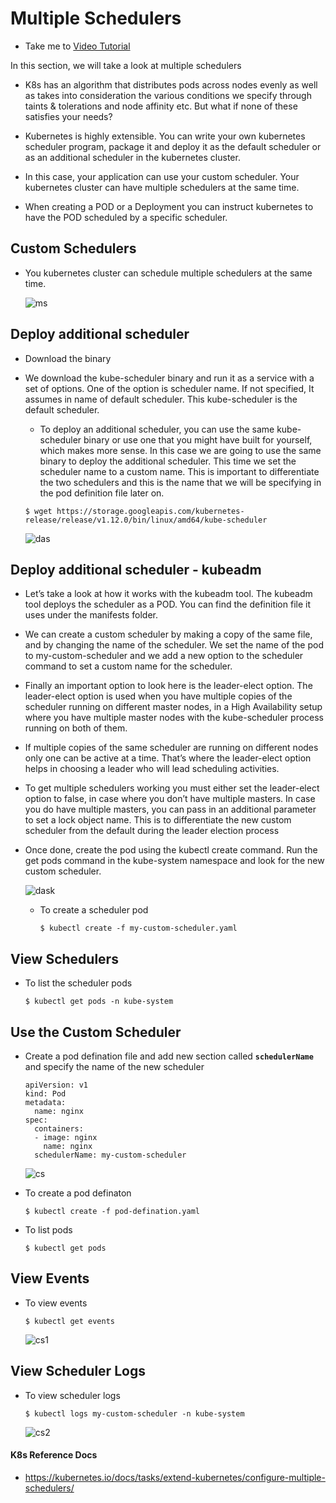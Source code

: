 # Multiple Schedulers 
  - Take me to [Video Tutorial](https://kodekloud.com/courses/539883/lectures/9815299)

In this section, we will take a look at multiple schedulers

- K8s has an algorithm that distributes pods across nodes evenly as well as takes into consideration the various conditions we specify through taints & tolerations and node affinity etc. But what if none of these satisfies your needs? 

- Kubernetes is highly extensible. You can write your own kubernetes scheduler program, package it and deploy it as the default scheduler or as an additional scheduler in the kubernetes cluster.

- In this case, your application can use your custom scheduler. Your kubernetes cluster can have multiple schedulers at the same time.

- When creating a POD or a Deployment you can instruct kubernetes to have the POD scheduled by a specific scheduler.

## Custom Schedulers
- You kubernetes cluster can schedule multiple schedulers at the same time.

  ![ms](../../images/ms.PNG)
  
## Deploy additional scheduler
- Download the binary
- We download the kube-scheduler binary and run it as a service with a set of options. One of the option is scheduler name. If not specified, It assumes in name of default scheduler. This kube-scheduler is the default scheduler.

  - To deploy an additional scheduler, you can use the same kube-scheduler binary or use one that you might have built for yourself, which makes more sense. In this case we are going to use the same binary to deploy the additional scheduler. This time we set the scheduler name to a custom name. This is important to differentiate the two schedulers and this is the name that we will be specifying in the pod definition file later on.

  ```
  $ wget https://storage.googleapis.com/kubernetes-release/release/v1.12.0/bin/linux/amd64/kube-scheduler
  ```
  ![das](../../images/das.PNG)
  
## Deploy additional scheduler - kubeadm
   
- Let’s take a look at how it works with the kubeadm tool. The kubeadm tool deploys the scheduler as a POD. You can find the definition file it uses under the manifests folder. 

- We can create a custom scheduler by making a copy of the same file, and by changing the name of the scheduler. We set the name of the pod to my-custom-scheduler and we add a new option to the scheduler command to set a custom name for the scheduler.

- Finally an important option to look here is the leader-elect option. The leader-elect option is used when you have multiple copies of the scheduler running on different master nodes, in a High Availability setup where you have multiple master nodes with the kube-scheduler process running on both of them. 

- If multiple copies of the same scheduler are running on different nodes only one can be active at a time. That’s where the leader-elect option helps in choosing a leader who will lead scheduling activities.

- To get multiple schedulers working you must either set the leader-elect option to false, in case where you don’t have multiple masters. In case you do have multiple masters, you can pass in an additional parameter to set a lock object name. This is to differentiate the new custom scheduler from the default during the leader election process

- Once done, create the pod using the kubectl create command. Run the get pods command in the kube-system namespace and look for the new custom scheduler.
   
  ![dask](../../images/dask.PNG)
  
  - To create a scheduler pod
    ```
    $ kubectl create -f my-custom-scheduler.yaml
    ```
  
## View Schedulers
- To list the scheduler pods
  ```
  $ kubectl get pods -n kube-system
  ```

## Use the Custom Scheduler
- Create a pod defination file and add new section called **`schedulerName`** and specify the name of the new scheduler
  ```
  apiVersion: v1
  kind: Pod
  metadata:
    name: nginx
  spec:
    containers:
    - image: nginx
      name: nginx
    schedulerName: my-custom-scheduler
  ```
  ![cs](../../images/cs.png)
  
- To create a pod definaton
  ```
  $ kubectl create -f pod-defination.yaml
  ```
- To list pods
  ```
  $ kubectl get pods
  ```

## View Events
- To view events
  ```
  $ kubectl get events
  ```
  ![cs1](../../images/cs1.PNG)
  
## View Scheduler Logs
- To view scheduler logs
  ```
  $ kubectl logs my-custom-scheduler -n kube-system
  ```
  ![cs2](../../images/cs2.PNG)
  
#### K8s Reference Docs
- https://kubernetes.io/docs/tasks/extend-kubernetes/configure-multiple-schedulers/
  
